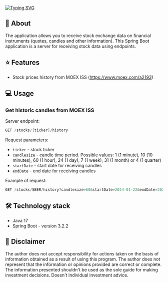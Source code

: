 [![Typing SVG](https://readme-typing-svg.demolab.com?font=Fira+Code&size=42&pause=1000&random=false&width=435&lines=Market+data+app)](https://git.io/typing-svg)
## 🚀 About
The application allows you to receive stock exchange data on financial instruments (quotes, candles and other information).
This Spring Boot application is a server for receiving stock data using endpoints.

## ⭐ Features
- Stock prices history from MOEX ISS (https://www.moex.com/a2193)

## 💻 Usage
### Get historic candles from MOEX ISS 
Server endpoint:
```java
GET /stocks/[ticker]/history
```
Request parameters:
* `ticker` - stock ticker
* `candlesize` - candle time period. Possible values: 1 (1 minute), 10 (10 minutes), 60 (1 hour), 24 (1 day), 7 (1 week), 31 (1 month) or 4 (1 quarter)
* `startDate` - start date for receiving candles
* `endDate` - end date for receiving candles

Example of request:
```java
GET /stocks/SBER/history?candlesize=60&startDate=2024-01-22&endDate=2024-02-02
```
## 🛠️ Technology stack
- Java 17 
- Spring Boot - version 3.2.2

## 📖 Disclaimer
The author does not accept responsibility for actions taken on the basis of information obtained as a result of using this program. The author does not represent that the information or opinions provided are correct or complete. The information presented shouldn't be used as the sole guide for making investment decisions. Doesn't individual investment advice.